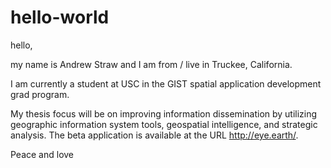 # hello-world
hello, 

my name is Andrew Straw and I am from / live in Truckee, California.

I am currently a student at USC in the GIST spatial application development grad program. 

My thesis focus will be on improving information dissemination by utilizing geographic information system tools, geospatial intelligence, and strategic analysis. The beta application is available at the URL http://eye.earth/.

Peace and love
